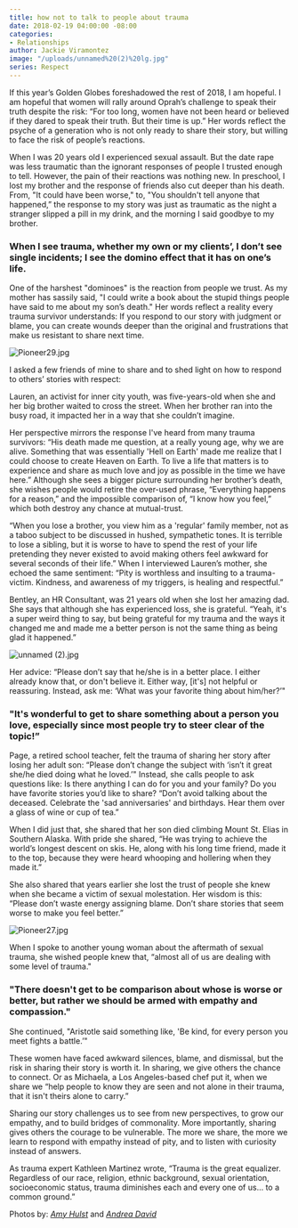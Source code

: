 ```yaml
---
title: how not to talk to people about trauma
date: 2018-02-19 04:00:00 -08:00
categories:
- Relationships
author: Jackie Viramontez
image: "/uploads/unnamed%20(2)%20lg.jpg"
series: Respect
---
```


If this year’s Golden Globes foreshadowed the rest of 2018, I am hopeful. I am hopeful that women will rally around Oprah’s challenge to speak their truth despite the risk: “For too long, women have not been heard or believed if they dared to speak their truth. But their time is up.” Her words reflect the psyche of a generation who is not only ready to share their story, but willing to face the risk of people’s reactions.

When I was 20 years old I experienced sexual assault. But the date rape was less traumatic than the ignorant responses of people I trusted enough to tell. However, the pain of their reactions was nothing new. In preschool, I lost my brother and the response of friends also cut deeper than his death. From, "It could have been worse," to, "You shouldn't tell anyone that happened,” the response to my story was just as traumatic as the night a stranger slipped a pill in my drink, and the morning I said goodbye to my brother.

### When I see trauma, whether my own or my clients’, I don’t see single incidents; I see the domino effect that it has on one’s life.

One of the harshest "dominoes" is the reaction from people we trust. As my mother has sassily said, "I could write a book about the stupid things people have said to me about my son’s death." Her words reflect a reality every trauma survivor understands: If you respond to our story with judgment or blame, you can create wounds deeper than the original and frustrations that make us resistant to share next time.

![Pioneer29.jpg](/uploads/Pioneer29.jpg)

I asked a few friends of mine to share and to shed light on how to respond to others’ stories with respect:

Lauren, an activist for inner city youth, was five-years-old when she and her big brother waited to cross the street. When her brother ran into the busy road, it impacted her in a way that she couldn’t imagine.

Her perspective mirrors the response I've heard from many trauma survivors: “His death made me question, at a really young age, why we are alive. Something that was essentially 'Hell on Earth' made me realize that I could choose to create Heaven on Earth. To live a life that matters is to experience and share as much love and joy as possible in the time we have here.” Although she sees a bigger picture surrounding her brother’s death, she wishes people would retire the over-used phrase, “Everything happens for a reason,” and the impossible comparison of, “I know how you feel,” which both destroy any chance at mutual-trust.

“When you lose a brother, you view him as a 'regular' family member, not as a taboo subject to be discussed in hushed, sympathetic tones. It is terrible to lose a sibling, but it is worse to have to spend the rest of your life pretending they never existed to avoid making others feel awkward for several seconds of their life.” When I interviewed Lauren’s mother, she echoed the same sentiment: “Pity is worthless and insulting to a trauma-victim. Kindness, and awareness of my triggers, is healing and respectful.”

Bentley, an HR Consultant, was 21 years old when she lost her amazing dad. She says that although she has experienced loss, she is grateful. “Yeah, it's a super weird thing to say, but being grateful for my trauma and the ways it changed me and made me a better person is not the same thing as being glad it happened.”

![unnamed (2).jpg](/uploads/unnamed%20(2).jpg)

Her advice: “Please don’t say that he/she is in a better place. I either already know that, or don't believe it. Either way, \[it's\] not helpful or reassuring. Instead, ask me: ‘What was your favorite thing about him/her?’"

### "It's wonderful to get to share something about a person you love, especially since most people try to steer clear of the topic!”

Page, a retired school teacher, felt the trauma of sharing her story after losing her adult son: “Please don’t change the subject with ‘isn’t it great she/he died doing what he loved.’" Instead, she calls people to ask questions like: Is there anything I can do for you and your family? Do you have favorite stories you’d like to share? “Don’t avoid talking about the deceased. Celebrate the 'sad anniversaries' and birthdays. Hear them over a glass of wine or cup of tea.”

When I did just that, she shared that her son died climbing Mount St. Elias in Southern Alaska. With pride she shared, “He was trying to achieve the world’s longest descent on skis. He, along with his long time friend, made it to the top, because they were heard whooping and hollering when they made it.”

She also shared that years earlier she lost the trust of people she knew when she became a victim of sexual molestation. Her wisdom is this: “Please don’t waste energy assigning blame. Don’t share stories that seem worse to make you feel better.”

![Pioneer27.jpg](/uploads/Pioneer27.jpg)

When I spoke to another young woman about the aftermath of sexual trauma, she wished people knew that, “almost all of us are dealing with some level of trauma."

### "There doesn't get to be comparison about whose is worse or better, but rather we should be armed with empathy and compassion."

She continued, "Aristotle said something like, 'Be kind, for every person you meet fights a battle.’"

These women have faced awkward silences, blame, and dismissal, but the risk in sharing their story is worth it. In sharing, we give others the chance to connect. Or as Michaela, a Los Angeles-based chef put it, when we share we “help people to know they are seen and not alone in their trauma, that it isn't theirs alone to carry.”

Sharing our story challenges us to see from new perspectives, to grow our empathy, and to build bridges of commonality. More importantly, sharing gives others the courage to be vulnerable. The more we share, the more we learn to respond with empathy instead of pity, and to listen with curiosity instead of answers.

As trauma expert Kathleen Martinez wrote, “Trauma is the great equalizer. Regardless of our race, religion, ethnic background, sexual orientation, socioeconomic status, trauma diminishes each and every one of us... to a common ground.”

Photos by: *[Amy Hulst](https://www.instagram.com/amyhulstforpresident/)* and *[Andrea David](http://andreadavid.co/)*